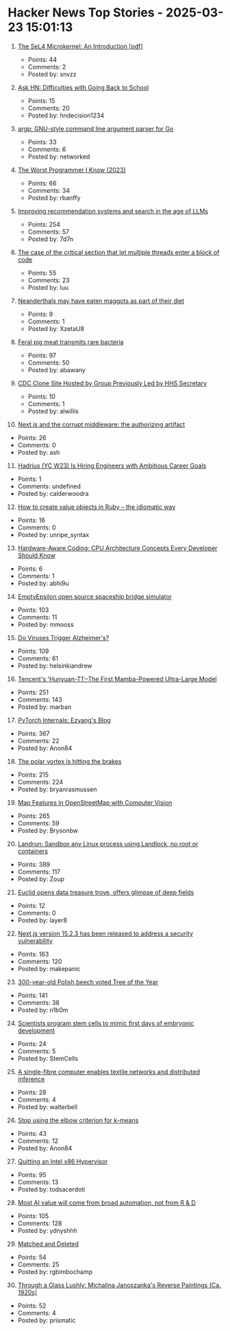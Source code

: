 # Hacker News Top Stories - 2025-03-23 15:01:13

1. [The SeL4 Microkernel: An Introduction [pdf]](https://sel4.systems/About/seL4-whitepaper.pdf)
   - Points: 44
   - Comments: 2
   - Posted by: snvzz

2. [Ask HN: Difficulties with Going Back to School](undefined)
   - Points: 15
   - Comments: 20
   - Posted by: hndecision1234

3. [argp: GNU-style command line argument parser for Go](https://github.com/tdewolff/argp)
   - Points: 33
   - Comments: 6
   - Posted by: networked

4. [The Worst Programmer I Know (2023)](https://dannorth.net/the-worst-programmer/)
   - Points: 66
   - Comments: 34
   - Posted by: rbanffy

5. [Improving recommendation systems and search in the age of LLMs](https://eugeneyan.com/writing/recsys-llm/)
   - Points: 254
   - Comments: 57
   - Posted by: 7d7n

6. [The case of the critical section that let multiple threads enter a block of code](https://devblogs.microsoft.com/oldnewthing/20250321-00/?p=110984)
   - Points: 55
   - Comments: 23
   - Posted by: luu

7. [Neanderthals may have eaten maggots as part of their diet](https://www.science.org/content/article/neanderthals-may-have-eaten-maggots-part-their-diet)
   - Points: 9
   - Comments: 1
   - Posted by: XzetaU8

8. [Feral pig meat transmits rare bacteria](https://arstechnica.com/health/2025/03/florida-man-eats-feral-pig-meat-contracts-rare-biothreat-bacteria/)
   - Points: 97
   - Comments: 50
   - Posted by: abawany

9. [CDC Clone Site Hosted by Group Previously Led by HHS Secretary](https://infoepi.substack.com/p/cdc-clone-site-rife-with-false-vaccine)
   - Points: 10
   - Comments: 1
   - Posted by: alwillis

10. [Next.js and the corrupt middleware: the authorizing artifact](https://zhero-web-sec.github.io/research-and-things/nextjs-and-the-corrupt-middleware)
   - Points: 26
   - Comments: 0
   - Posted by: ash

11. [Hadrius (YC W23) Is Hiring Engineers with Ambitious Career Goals](https://www.ycombinator.com/companies/hadrius/jobs/CObSGR0-founding-software-engineer-tech-lead)
   - Points: 1
   - Comments: undefined
   - Posted by: calderwoodra

12. [How to create value objects in Ruby – the idiomatic way](https://allaboutcoding.ghinda.com/how-to-create-value-objects-in-ruby-the-idiomatic-way)
   - Points: 16
   - Comments: 0
   - Posted by: unripe_syntax

13. [Hardware-Aware Coding: CPU Architecture Concepts Every Developer Should Know](https://blog.codingconfessions.com/p/hardware-aware-coding)
   - Points: 6
   - Comments: 1
   - Posted by: abhi9u

14. [EmptyEpsilon open source spaceship bridge simulator](https://daid.github.io/EmptyEpsilon/)
   - Points: 103
   - Comments: 11
   - Posted by: mmooss

15. [Do Viruses Trigger Alzheimer's?](https://www.economist.com/science-and-technology/2025/03/17/do-viruses-trigger-alzheimers)
   - Points: 109
   - Comments: 61
   - Posted by: helsinkiandrew

16. [Tencent's 'Hunyuan-T1'–The First Mamba-Powered Ultra-Large Model](https://llm.hunyuan.tencent.com/#/blog/hy-t1?lang=en)
   - Points: 251
   - Comments: 143
   - Posted by: marban

17. [PyTorch Internals: Ezyang's Blog](https://blog.ezyang.com/2019/05/pytorch-internals/)
   - Points: 367
   - Comments: 22
   - Posted by: Anon84

18. [The polar vortex is hitting the brakes](https://www.climate.gov/news-features/blogs/polar-vortex/polar-vortex-hitting-brakes)
   - Points: 215
   - Comments: 224
   - Posted by: bryanrasmussen

19. [Map Features in OpenStreetMap with Computer Vision](https://blog.mozilla.ai/map-features-in-openstreetmap-with-computer-vision/)
   - Points: 265
   - Comments: 59
   - Posted by: Brysonbw

20. [Landrun: Sandbox any Linux process using Landlock, no root or containers](https://github.com/Zouuup/landrun)
   - Points: 389
   - Comments: 117
   - Posted by: Zoup

21. [Euclid opens data treasure trove, offers glimpse of deep fields](https://www.esa.int/Science_Exploration/Space_Science/Euclid/Euclid_opens_data_treasure_trove_offers_glimpse_of_deep_fields)
   - Points: 12
   - Comments: 0
   - Posted by: layer8

22. [Next.js version 15.2.3 has been released to address a security vulnerability](https://nextjs.org/blog/cve-2025-29927)
   - Points: 163
   - Comments: 120
   - Posted by: makepanic

23. [300-year-old Polish beech voted Tree of the Year](https://www.bbc.co.uk/news/articles/c20dd6yk55yo)
   - Points: 141
   - Comments: 38
   - Posted by: n1b0m

24. [Scientists program stem cells to mimic first days of embryonic development](https://news.ucsc.edu/2025/03/shariati-cellstemcell-25.html)
   - Points: 24
   - Comments: 5
   - Posted by: StemCells

25. [A single-fibre computer enables textile networks and distributed inference](https://www.nature.com/articles/s41586-024-08568-6)
   - Points: 28
   - Comments: 4
   - Posted by: walterbell

26. [Stop using the elbow criterion for k-means](https://arxiv.org/abs/2212.12189)
   - Points: 43
   - Comments: 12
   - Posted by: Anon84

27. [Quitting an Intel x86 Hypervisor](https://halobates.de/blog/p/446)
   - Points: 95
   - Comments: 13
   - Posted by: todsacerdoti

28. [Most AI value will come from broad automation, not from R & D](https://epoch.ai/gradient-updates/most-ai-value-will-come-from-broad-automation-not-from-r-d)
   - Points: 105
   - Comments: 128
   - Posted by: ydnyshhh

29. [Matched and Deleted](https://www.dikshaupadhyay.com/p/matched-and-deleted)
   - Points: 54
   - Comments: 25
   - Posted by: rgbimbochamp

30. [Through a Glass Lushly: Michalina Janoszanka's Reverse Paintings (Ca. 1920s)](https://publicdomainreview.org/collection/michalina-janoszanka/)
   - Points: 52
   - Comments: 4
   - Posted by: prismatic


